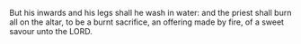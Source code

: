 But his inwards and his legs shall he wash in water: and the priest shall burn all on the altar, to be a burnt sacrifice, an offering made by fire, of a sweet savour unto the LORD.
